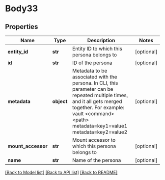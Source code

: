 # Body33

## Properties
Name | Type | Description | Notes
------------ | ------------- | ------------- | -------------
**entity_id** | **str** | Entity ID to which this persona belongs to | [optional] 
**id** | **str** | ID of the persona | [optional] 
**metadata** | **object** | Metadata to be associated with the persona. In CLI, this parameter can be repeated multiple times, and it all gets merged together. For example: vault &lt;command&gt; &lt;path&gt; metadata&#x3D;key1&#x3D;value1 metadata&#x3D;key2&#x3D;value2 | [optional] 
**mount_accessor** | **str** | Mount accessor to which this persona belongs to | [optional] 
**name** | **str** | Name of the persona | [optional] 

[[Back to Model list]](../README.md#documentation-for-models) [[Back to API list]](../README.md#documentation-for-api-endpoints) [[Back to README]](../README.md)

